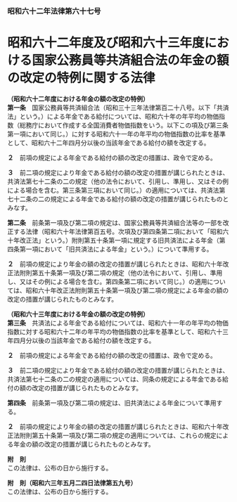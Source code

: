 ### 昭和六十二年法律第六十七号  
# 昭和六十二年度及び昭和六十三年度における国家公務員等共済組合法の年金の額の改定の特例に関する法律  
  
**（昭和六十二年度における年金の額の改定の特例）**  
**第一条**　国家公務員等共済組合法（昭和三十三年法律第百二十八号。以下「共済法」という。）による年金である給付については、昭和六十年の年平均の物価指数（総務庁において作成する全国消費者物価指数をいう。以下この項及び第三条第一項において同じ。）に対する昭和六十一年の年平均の物価指数の比率を基準として、昭和六十二年四月分以後の当該年金である給付の額を改定する。  
  
**２**　前項の規定による年金である給付の額の改定の措置は、政令で定める。  
  
**３**　前二項の規定により年金である給付の額の改定の措置が講じられたときは、共済法第七十二条の二の規定（他の法令において、引用し、準用し、又はその例による場合を含む。第三条第三項において同じ。）の適用については、共済法第七十二条の二の規定による年金である給付の額の改定の措置が講じられたものとみなす。  
  
**第二条**　前条第一項及び第二項の規定は、国家公務員等共済組合法等の一部を改正する法律（昭和六十年法律第百五号。次項及び第四条第二項において「昭和六十年改正法」という。）附則第五十条第一項に規定する旧共済法による年金（第四条第一項において「旧共済法による年金」という。）について準用する。  
  
**２**　前項の規定により年金の額の改定の措置が講じられたときは、昭和六十年改正法附則第五十条第一項及び第二項の規定（他の法令において、引用し、準用し、又はその例による場合を含む。第四条第二項において同じ。）の適用については、昭和六十年改正法附則第五十条第一項及び第二項の規定による年金の額の改定の措置が講じられたものとみなす。  
  
**（昭和六十三年度における年金の額の改定の特例）**  
**第三条**　共済法による年金である給付については、昭和六十一年の年平均の物価指数に対する昭和六十二年の年平均の物価指数の比率を基準として、昭和六十三年四月分以後の当該年金である給付の額を改定する。  
  
**２**　前項の規定による年金である給付の額の改定の措置は、政令で定める。  
  
**３**　前二項の規定により年金である給付の額の改定の措置が講じられたときは、共済法第七十二条の二の規定の適用については、同条の規定による年金である給付の額の改定の措置が講じられたものとみなす。  
  
**第四条**　前条第一項及び第二項の規定は、旧共済法による年金について準用する。  
  
**２**　前項の規定により年金の額の改定の措置が講じられたときは、昭和六十年改正法附則第五十条第一項及び第二項の規定の適用については、これらの規定による年金の額の改定の措置が講じられたものとみなす。  
  
**附　則**  
この法律は、公布の日から施行する。  
  
**附　則（昭和六三年五月二四日法律第五九号）**  
この法律は、公布の日から施行する。  
  
